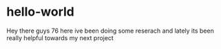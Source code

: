 # hello-world

Hey there guys
76 here ive been doing some reserach and lately its been really helpful towards my next project
